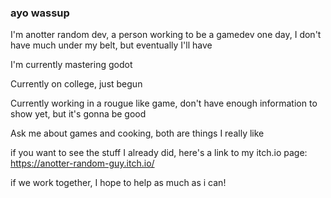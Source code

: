 ### ayo wassup

I'm anotter random dev, a person working to be a gamedev one day, I don't have much under my belt, but eventually I'll have

I'm currently mastering godot

Currently on college, just begun

Currently working in a rougue like game, don't have enough information to show yet, but it's gonna be good

Ask me about games and cooking, both are things I really like

if you want to see the stuff I already did, here's a link to my itch.io page: https://anotter-random-guy.itch.io/

if we work together, I hope to help as much as i can!

<!--
**anotter-random-dev/anotter-random-dev** is a ✨ _special_ ✨ repository because its `README.md` (this file) appears on your GitHub profile.

Here are some ideas to get you started:

- 🔭 I’m currently working on ...
- 🌱 I’m currently learning ...
- 👯 I’m looking to collaborate on ...
- 🤔 I’m looking for help with ...
- 💬 Ask me about ...
- 📫 How to reach me: ...
- 😄 Pronouns: ...
- ⚡ Fun fact: ...
-->
